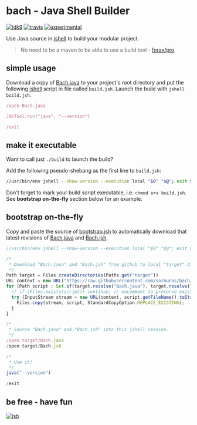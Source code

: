 # bach - Java Shell Builder
 
[![jdk9](https://img.shields.io/badge/jdk-9-blue.svg)](https://docs.oracle.com/javase/9/index.html)
[![travis](https://travis-ci.org/sormuras/bach.svg?branch=master)](https://travis-ci.org/sormuras/bach)
[![experimental](https://img.shields.io/badge/api-experimental-yellow.svg)](https://jitpack.io/com/github/sormuras/bach/master-SNAPSHOT/javadoc/)

Use Java source in [jshell] to build your modular project.

> No need to be a maven to be able to use a build tool - [forax/pro](https://github.com/forax/pro)

## simple usage

Download a copy of [Bach.java] to your project's root directory and put the following [jshell] script in file called `build.jsh`.
Launch the build with `jshell build.jsh`.

```javascript
/open Bach.java

JdkTool.run("java", "--version")

/exit
```

## make it executable

Want to call just `./build` to launch the build?

Add the following pseudo-shebang as the first line to `build.jsh`:

```bash
//usr/bin/env jshell --show-version --execution local "$0" "$@"; exit $?
```

Don't forget to mark your build script executable, i.e. `chmod u+x build.jsh`.
See **bootstrap on-the-fly** section below for an example.

## bootstrap on-the-fly
 
Copy and paste the source of [bootstrap.jsh] to automatically download that latest revisions of [Bach.java] and [Bach.jsh].

```javascript
//usr/bin/env jshell --show-version --execution local "$0" "$@"; exit $?

/*
 * Download "Bach.java" and "Bach.jsh" from github to local "target" directory.
 */
Path target = Files.createDirectories(Paths.get("target"))
URL context = new URL("https://raw.githubusercontent.com/sormuras/bach/master/")
for (Path script : Set.of(target.resolve("Bach.java"), target.resolve("Bach.jsh"))) {
  // if (Files.exists(script)) continue; // uncomment to preserve existing files
  try (InputStream stream = new URL(context, script.getFileName().toString()).openStream()) {
    Files.copy(stream, script, StandardCopyOption.REPLACE_EXISTING);
  }
}

/*
 * Source "Bach.java" and "Bach.jsh" into this jshell session.
 */
/open target/Bach.java
/open target/Bach.jsh

/*
 * Use it!
 */
java("--version")

/exit
```

## be free - have fun
[![jsb](https://upload.wikimedia.org/wikipedia/commons/thumb/6/65/Bachsiegel.svg/220px-Bachsiegel.svg.png)](https://wikipedia.org/wiki/Johann_Sebastian_Bach)

[jshell]: https://docs.oracle.com/javase/9/tools/jshell.htm
[Bach.java]: https://github.com/sormuras/bach/blob/master/Bach.java
[Bach.jsh]: https://github.com/sormuras/bach/blob/master/Bach.jsh
[bootstrap.jsh]: https://github.com/sormuras/bach/blob/master/demo/00-bootstrap/bootstrap.jsh
